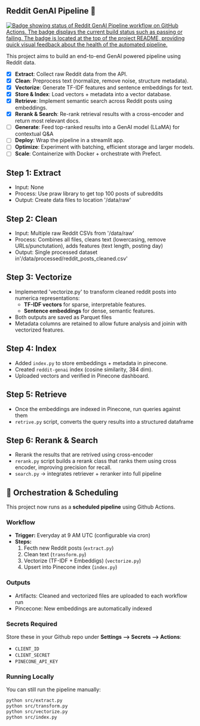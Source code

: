 ## Reddit GenAI Pipeline 🚀

[![Badge showing status of Reddit GenAI Pipeline workflow on GitHub Actions. The badge displays the current build status such as passing or failing. The badge is located at the top of the project README, providing quick visual feedback about the health of the automated pipeline.](https://github.com/Narasimhag/reddit-genai-pipeline/actions/workflows/pipeline.yml/badge.svg)](https://github.com/Narasimhag/reddit-genai-pipeline/actions/workflows/pipeline.yml)

This project aims to build an end-to-end GenAI powered pipeline using Reddit data.
- [x] **Extract**: Collect raw Reddit data from the API.
- [x] **Clean**: Preprocess text (normalize, remove noise, structure metadata).
- [x] **Vectorize**: Generate TF-IDF features and sentence embeddings for text.
- [x] **Store & Index**: Load vectors + metadata into a vector database.
- [x] **Retrieve**: Implement semantic search across Reddit posts using embeddings.
- [x] **Rerank & Search**: Re-rank retrieval results with a cross-encoder and return most relevant docs.
- [ ] **Generate**: Feed top-ranked results into a GenAI model (LLaMA) for contextual Q&A
- [ ] **Deploy**: Wrap the pipeline in a streamlit app.
- [ ] **Optimize**: Experiment with batching, efficient storage and larger models.
- [ ] **Scale**: Containerize with Docker + orchestrate with Prefect.

## Step 1: Extract
- Input: None
- Process: Use praw library to get top 100 posts of subreddits
- Output: Create data files to location '/data/raw'

## Step 2: Clean
- Input: Multiple raw Reddit CSVs from '/data/raw'
- Process: Combines all files, cleans text (lowercasing, remove URLs/punctutation), adds features (text length, posting day)
- Output: Single processed dataset in'/data/processed/reddit_posts_cleaned.csv'

## Step 3: Vectorize
- Implemented 'vectorize.py' to transform cleaned reddit posts into numerica representations:
    - **TF-IDF vectors** for sparse, interpretable features.
    - **Sentence embeddings** for dense, semantic features.
- Both outputs are saved as Parquet files
- Metadata columns are retained to allow future analysis and joinin with vectorized features.

## Step 4: Index
- Added `index.py` to store embeddings + metadata in pinecone.
- Created `reddit-genai` index (cosine similarity, 384 dim).
- Uploaded vectors and verified in Pinecone dashboard.

## Step 5: Retrieve
- Once the embeddings are indexed in Pinecone, run queries against them
- `retrive.py` script, converts the query results into a structured dataframe

## Step 6: Rerank & Search
- Rerank the results that are retrived using cross-encoder
- `rerank.py` script builds a rerank class that ranks them using cross encoder, improving precision for recall.
- `search.py` -> integrates retriever + reranker into full pipeline

## 🚀 Orchestration & Scheduling

This project now runs as a **scheduled pipeline** using Github Actions.

### Workflow
- **Trigger:** Everyday at 9 AM UTC (configurable via cron)
- **Steps:**
    1. Fecth new Reddit posts (`extract.py`)
    2. Clean text (`transform.py`)
    3. Vectorize (TF-IDF + Embeddigs) (`vectorize.py`)
    4. Upsert into Pinecone index (`index.py`)

### Outputs
- Artifacts: Cleaned and vectorized files are uploaded to each workflow run
- Pincecone: New embeddings are automatically indexed

### Secrets Required
Store these in your Github repo under **Settings --> Secrets --> Actions**:
- `CLIENT_ID`
- `CLIENT_SECRET`
- `PINECONE_API_KEY`

### Running Locally
You can still run the pipeline manually:
```bash
python src/extract.py
python src/transform.py
python src/vectorize.py
python src/index.py
```

